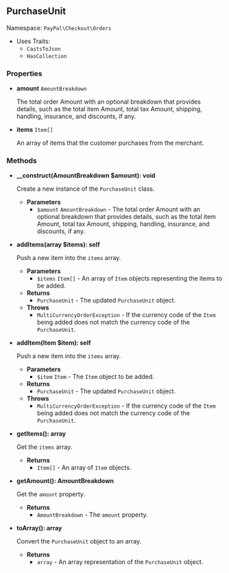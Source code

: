 ## PurchaseUnit

Namespace: `PayPal\Checkout\Orders`

- Uses Traits:
  - `CastsToJson`
  - `HasCollection`

### Properties

- **amount** `AmountBreakdown`

  The total order Amount with an optional breakdown that provides details, such as the total item Amount, total tax Amount, shipping, handling, insurance, and discounts, if any.

- **items** `Item[]`

  An array of items that the customer purchases from the merchant.

### Methods

- **__construct(AmountBreakdown $amount): void**

  Create a new instance of the `PurchaseUnit` class.

  - **Parameters**
    - `$amount` `AmountBreakdown` - The total order Amount with an optional breakdown that provides details, such as the total item Amount, total tax Amount, shipping, handling, insurance, and discounts, if any.

- **addItems(array $items): self**

  Push a new item into the `items` array.

  - **Parameters**
    - `$items` `Item[]` - An array of `Item` objects representing the items to be added.
  - **Returns**
    - `PurchaseUnit` - The updated `PurchaseUnit` object.
  - **Throws**
    - `MultiCurrencyOrderException` - If the currency code of the `Item` being added does not match the currency code of the `PurchaseUnit`.

- **addItem(Item $item): self**

  Push a new item into the `items` array.

  - **Parameters**
    - `$item` `Item` - The `Item` object to be added.
  - **Returns**
    - `PurchaseUnit` - The updated `PurchaseUnit` object.
  - **Throws**
    - `MultiCurrencyOrderException` - If the currency code of the `Item` being added does not match the currency code of the `PurchaseUnit`.

- **getItems(): array**

  Get the `items` array.

  - **Returns**
    - `Item[]` - An array of `Item` objects.

- **getAmount(): AmountBreakdown**

  Get the `amount` property.

  - **Returns**
    - `AmountBreakdown` - The `amount` property.

- **toArray(): array**

  Convert the `PurchaseUnit` object to an array.

  - **Returns**
    - `array` - An array representation of the `PurchaseUnit` object.
